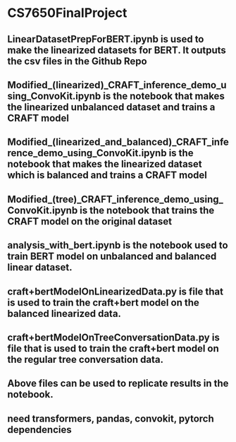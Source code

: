 # CS7650FinalProject

## LinearDatasetPrepForBERT.ipynb is used to make the linearized datasets for BERT. It outputs the csv files in the Github Repo
## Modified_(linearized)_CRAFT_inference_demo_using_ConvoKit.ipynb is the notebook that makes the linearized unbalanced dataset and trains a CRAFT model
## Modified_(linearized_and_balanced)_CRAFT_inference_demo_using_ConvoKit.ipynb is the notebook that makes the linearized dataset which is balanced and trains a CRAFT model
## Modified_(tree)_CRAFT_inference_demo_using_ConvoKit.ipynb is the notebook that trains the CRAFT model on the original dataset
## analysis_with_bert.ipynb is the notebook used to train BERT model on unbalanced and balanced linear dataset.
## craft+bertModelOnLinearizedData.py is file that is used to train the craft+bert model on the balanced linearized data.
## craft+bertModelOnTreeConversationData.py is file that is used to train the craft+bert model on the regular tree conversation data.

## Above files can be used to replicate results in the notebook.
## need transformers, pandas, convokit, pytorch dependencies
